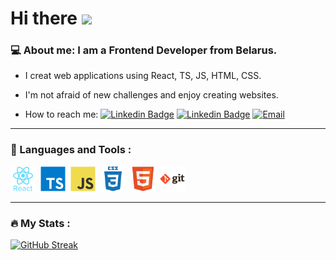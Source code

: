<h1>
  Hi there
  <img src="https://media.giphy.com/media/hvRJCLFzcasrR4ia7z/giphy.gif" width="30px"/>
</h1>

### 💻 About me: I am a Frontend Developer from Belarus.

- I creat web applications using React, TS, JS, HTML, CSS.

- I'm not afraid of new challenges and enjoy creating websites.

- How to reach me: [![Linkedin Badge](https://img.shields.io/badge/-linkedin-blue?style=flat&logo=Linkedin&logoColor=white)](https://www.linkedin.com/in/vladislav-khurs-442111302?utm_source=share&utm_campaign=share_via&utm_content=profile&utm_medium=android_app) [![Linkedin Badge](https://img.shields.io/badge/-telegram-blue?style=flat&logo=telegram&logoColor=white)](https://t.me/vladkhurs) [![Email](https://img.shields.io/badge/Email-%23D14836.svg?logo=gmail&logoColor=white)](mailto:khursvladislav@gmail.com)

---

### 🔧 Languages and Tools :
<div>
  <img src="https://github.com/devicons/devicon/blob/master/icons/react/react-original-wordmark.svg" title="React" alt="React" width="40" height="40"/>&nbsp;
  <img src="https://github.com/devicons/devicon/blob/master/icons/typescript/typescript-original.svg" 
  title="TypeScript" alt="JavaScript" width="40" height="40"/>&nbsp;
  <img src="https://github.com/devicons/devicon/blob/master/icons/javascript/javascript-original.svg"
  title="JavaScript" alt="JavaScript" width="40" height="40"/>&nbsp;
  <img src="https://github.com/devicons/devicon/blob/master/icons/css3/css3-plain-wordmark.svg"  title="CSS3" alt="CSS" width="40" height="40"/>&nbsp;
  <img src="https://github.com/devicons/devicon/blob/master/icons/html5/html5-original.svg" title="HTML5" alt="HTML" width="40" height="40"/>&nbsp;
  <img src="https://github.com/devicons/devicon/blob/master/icons/git/git-original-wordmark.svg" 
  title="Git" **alt="Git" width="40" height="40"/>
</div>

---

### :fire: My Stats :

  [![GitHub Streak](http://github-readme-streak-stats.herokuapp.com?user=VladKhurs&theme=transparent&date_format=j%20M%5B%20Y%5D)](https://git.io/streak-stats)
